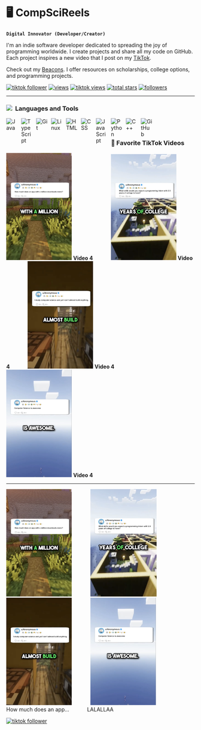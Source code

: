 # 🖥️ CompSciReels

**`Digital Innovator (Developer/Creator)`**

I'm an indie software developer dedicated to spreading the joy of programming worldwide. I create projects and share all my code on GitHub. Each project inspires a new video that I post on my [TikTok](https://www.tiktok.com/@comp.sci.reels).

Check out my [Beacons](https://beacons.ai/comp.sci.reels). I offer resources on scholarships, college options, and programming projects.
<!-- Social badges section -->

<p align="left">
  <a href="https://www.tiktok.com/@comp.sci.reels?lang=en">
    <img alt="tiktok follower" title="Follow my TikTok channel" src="https://custom-icon-badges.demolab.com/badge/Follow-81.7K-9B4E97?style=for-the-badge&logo=tiktok&logoColor=white&labelColor=7A3E85"/></a>
  <a href="https://www.tiktok.com/@comp.sci.reels?lang=en">
     <!-- blank split -->
    <img alt="views" title="GitHub profile views" src="https://custom-icon-badges.demolab.com/badge/Likes-148.5K-yellow?style=for-the-badge&logo=thumbsup&logoColor=white&labelColor=C79600"/></a>
     <a href="https://www.tiktok.com/@comp.sci.reels?lang=en">
    <!-- blank split -->
    <img alt="tiktok views" title="TikTok views" src="https://custom-icon-badges.demolab.com/badge/Views-1.2M-FF9C4D?style=for-the-badge&logo=eye&logoColor=white&labelColor=D97A2B"/></a> 
  <a href="https://github.com/CompSciReels?tab=stars">
       <!-- blank split -->
    <img alt="total stars" title="Total stars on GitHub" src="https://custom-icon-badges.demolab.com/github/stars/CompSciReels?color=55960c&style=for-the-badge&labelColor=488207&logo=star"/></a>
     <!-- blank split -->
  <a href="https://github.com/CompSciReels?tab=followers">
    <img alt="followers" title="Follow me on Github" src="https://custom-icon-badges.demolab.com/github/followers/CompSciReels?color=236ad3&labelColor=1155ba&style=for-the-badge&logo=person-add&label=Follow&logoColor=white"/></a>
</p>

---
### <img src="https://github.com/user-attachments/assets/4d490267-4e4c-417d-b130-acfd0819d559" width="25"/> &nbsp;Languages and Tools

<img align="left" alt="Java" width="30px" style="padding-right:10px;" src="https://cdn.jsdelivr.net/gh/devicons/devicon/icons/java/java-original.svg"/>
<!--<img align="left" alt="Spring" width="30px" style="padding-right:10px;" src="https://cdn.jsdelivr.net/gh/devicons/devicon/icons/spring/spring-original.svg" />-->
<img align="left" alt="TypeScript" width="30px" style="padding-right:10px;" src="https://cdn.jsdelivr.net/gh/devicons/devicon/icons/typescript/typescript-plain.svg" />
<!--<img align="left" alt="Angular" width="30px" style="padding-right:10px;" src="https://cdn.jsdelivr.net/gh/devicons/devicon/icons/angularjs/angularjs-plain.svg" />-->
<img align="left" alt="Git" width="30px" style="padding-right:10px;" src="https://cdn.jsdelivr.net/gh/devicons/devicon/icons/git/git-original.svg" />
<img align="left" alt="Linux" width="30px" style="padding-right:10px;" src="https://cdn.jsdelivr.net/gh/devicons/devicon/icons/linux/linux-original.svg" />
<img align="left" alt="HTML" width="30px" style="padding-right:10px;" src="https://cdn.jsdelivr.net/gh/devicons/devicon/icons/html5/html5-plain.svg" />
<img align="left" alt="CSS" width="30px" style="padding-right:10px;" src="https://cdn.jsdelivr.net/gh/devicons/devicon/icons/css3/css3-plain.svg" />
<img align="left" alt="JavaScript" width="30px" style="padding-right:10px;" src="https://cdn.jsdelivr.net/gh/devicons/devicon/icons/javascript/javascript-plain.svg" />
<!--<img align="left" alt="React" width="30px" style="padding-right:10px;" src="https://cdn.jsdelivr.net/gh/devicons/devicon/icons/react/react-original.svg" />-->
<!--<img align="left" alt="NodeJS" width="30px" style="padding-right:10px;" src="https://cdn.jsdelivr.net/gh/devicons/devicon/icons/nodejs/nodejs-original.svg" />-->
<img align="left" alt="Python" width="30px" style="padding-right:10px;" src="https://cdn.jsdelivr.net/gh/devicons/devicon/icons/python/python-plain.svg" />
<img align="left" alt="C++" width="30px" style="padding-right:10px;" src="https://cdn.jsdelivr.net/gh/devicons/devicon/icons/cplusplus/cplusplus-line.svg" />
<img align="left" alt="GitHub" width="30px" style="padding-right:10px;" src="https://cdn.jsdelivr.net/gh/devicons/devicon/icons/github/github-original.svg" />
<!--<img align="left" alt="Bash" width="30px" style="padding-right:10px;" src="https://cdn.jsdelivr.net/gh/devicons/devicon/icons/bash/bash-original.svg" />-->
<br />

#

### 📱 Favorite TikTok Videos

<!-- BEGIN TIKTOK-CARDS -->
[<img width="175" src="video1.png" />](https://www.tiktok.com/@comp.sci.reels/video/7316730936979213610)
**Video 4**
<img width="30px" style="padding-right: 10px;"/>
[<img width="175" src="Video2.png" />](https://www.tiktok.com/@comp.sci.reels/video/7317787545574657323)
**Video 4**
<img width="30px" style="padding-right: 10px;"/>
[<img width="175" src="Video3.png" />](https://www.tiktok.com/@comp.sci.reels/video/7311066151625198894)
**Video 4**
<img width="30px" style="padding-right: 10px;"/>
[<img width="175" src="Video4.png" />](https://www.tiktok.com/@comp.sci.reels/video/7309083919729593642)
**Video 4**

---
[<img width="175" src="video1.png" />](https://www.tiktok.com/@comp.sci.reels/video/7316730936979213610)
<img width="32px" style="padding-right: 10px;"/>
[<img width="177" src="Video2.png" />](https://www.tiktok.com/@comp.sci.reels/video/7317787545574657323)
<img width="32px" style="padding-right: 10px;"/>
[<img width="175" src="Video3.png" />](https://www.tiktok.com/@comp.sci.reels/video/7311066151625198894)
<img width="32px" style="padding-right: 10px;"/>
[<img width="175" src="Video4.png" />](https://www.tiktok.com/@comp.sci.reels/video/7309083919729593642)
<br>How much does an app... <img width="30px" style="padding-right: 10px;"/> LALALLAA

<!-- END YOUTUBE-CARDS -->

  <a href="https://www.tiktok.com/@comp.sci.reels?lang=en">
  <img alt="tiktok follower" title="Follow my TikTok channel" src="https://custom-icon-badges.demolab.com/badge/FOLLOW FOR MORE-9B4E97?style=for-the-badge&logo=tiktok&logoColor=white&labelColor=7A3E85"/></a>
  
#
